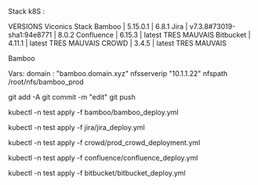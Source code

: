 Stack k8S :


VERSIONS 		Viconics 							Stack
Bamboo		|	5.15.0.1					|		6.8.1
Jira		|	v7.3.8#73019-sha1:94e8771	|		8.0.2
Confluence	|	6.15.3						|		latest TRES MAUVAIS 
Bitbucket	|	4.11.1						|		latest TRES MAUVAIS
CROWD		|	3.4.5						|		latest TRES MAUVAIS

Bamboo

Vars:
domain : "bamboo.domain.xyz"
nfsserverip "10.1.1.22"
nfspath /root/nfs/bamboo_prod

git add -A
git commit -m "edit"
git push

kubectl -n test apply -f bamboo/bamboo_deploy.yml

kubectl -n test apply -f jira/jira_deploy.yml


kubectl -n test apply -f crowd/prod_crowd_deployment.yml

kubectl -n test apply -f confluence/confluence_deploy.yml

kubectl -n test apply -f bitbucket/bitbucket_deploy.yml
